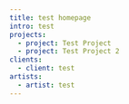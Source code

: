 ```yaml
---
title: test homepage
intro: test
projects:
  - project: Test Project
  - project: Test Project 2
clients:
  - client: test
artists:
  - artist: test
---
```

